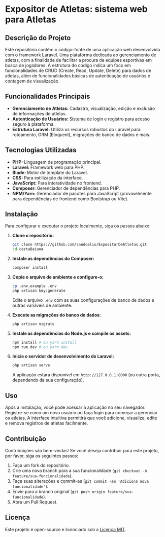 # Expositor de Atletas: sistema web para Atletas

## Descrição do Projeto

Este repositório contém o código-fonte de uma aplicação web desenvolvida com o framework Laravel. Uma plataforma dedicada ao gerenciamento de atletas, com a finalidade de facilitar a procura de equipes esportivas em busca de jogadores. A estrutura do código indica um foco em funcionalidades de CRUD (Create, Read, Update, Delete) para dados de atletas, além de funcionalidades básicas de autenticação de usuários e contagem de visualização.

## Funcionalidades Principais

*   **Gerenciamento de Atletas:** Cadastro, visualização, edição e exclusão de informações de atletas.
*   **Autenticação de Usuários:** Sistema de login e registro para acesso seguro à plataforma.
*   **Estrutura Laravel:** Utiliza os recursos robustos do Laravel para roteamento, ORM (Eloquent), migrações de banco de dados e mais.

## Tecnologias Utilizadas

*   **PHP:** Linguagem de programação principal.
*   **Laravel:** Framework web para PHP.
*   **Blade:** Motor de template do Laravel.
*   **CSS:** Para estilização da interface.
*   **JavaScript:** Para interatividade no frontend.
*   **Composer:** Gerenciador de dependências para PHP.
*   **NPM/Yarn:** Gerenciador de pacotes para JavaScript (provavelmente para dependências de frontend como Bootstrap ou Vite).

## Instalação

Para configurar e executar o projeto localmente, siga os passos abaixo:

1.  **Clone o repositório:**

    ```bash
    git clone https://github.com/sandoelio/ExpositorDeAtletas.git
    cd cestaBaiana
    ```

2.  **Instale as dependências do Composer:**

    ```bash
    composer install
    ```

3.  **Copie o arquivo de ambiente e configure-o:**

    ```bash
    cp .env.example .env
    php artisan key:generate
    ```

    Edite o arquivo `.env` com as suas configurações de banco de dados e outras variáveis de ambiente.

4.  **Execute as migrações do banco de dados:**

    ```bash
    php artisan migrate
    ```

5.  **Instale as dependências do Node.js e compile os assets:**

    ```bash
    npm install # ou yarn install
    npm run dev # ou yarn dev
    ```

6.  **Inicie o servidor de desenvolvimento do Laravel:**

    ```bash
    php artisan serve
    ```

    A aplicação estará disponível em `http://127.0.0.1:8000` (ou outra porta, dependendo da sua configuração).

## Uso

Após a instalação, você pode acessar a aplicação no seu navegador. Registre-se como um novo usuário ou faça login para começar a gerenciar os atletas. A interface intuitiva permitirá que você adicione, visualize, edite e remova registros de atletas facilmente.

## Contribuição

Contribuições são bem-vindas! Se você deseja contribuir para este projeto, por favor, siga os seguintes passos:

1.  Faça um fork do repositório.
2.  Crie uma nova branch para a sua funcionalidade (`git checkout -b feature/sua-funcionalidade`).
3.  Faça suas alterações e commit-as (`git commit -am 'Adiciona nova funcionalidade'`).
4.  Envie para a branch original (`git push origin feature/sua-funcionalidade`).
5.  Abra um Pull Request.

## Licença

Este projeto é open-source e licenciado sob a [Licença MIT](https://opensource.org/licenses/MIT).


